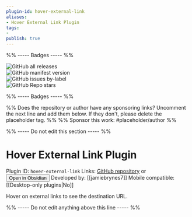 ```yaml
---
plugin-id: hover-external-link
aliases:
- Hover External Link Plugin
tags: 
- 
publish: true
---
```


%% ----- Badges ----- %%

![GitHub all releases](https://img.shields.io/github/downloads/jamiebrynes7/obsidian-hover-external-link/total?color=573E7A&logo=github&style=for-the-badge)   
![GitHub manifest version](https://img.shields.io/github/manifest-json/v/jamiebrynes7/obsidian-hover-external-link?color=573E7A&logo=github&style=for-the-badge)   
![GitHub issues by-label](https://img.shields.io/github/issues/jamiebrynes7/obsidian-hover-external-link/help%20wanted?color=573E7A&logo=github&style=for-the-badge)   
![GitHub Repo stars](https://img.shields.io/github/stars/jamiebrynes7/obsidian-hover-external-link?color=573E7A&logo=github&style=for-the-badge)

%% ----- Badges ----- %%

%% Does the repository or author have any sponsoring links? Uncomment the next line and add them below. If they don't, please delete the placeholder tag. %%
%% Sponsor this work: #placeholder/author %%

%% ----- Do not edit this section ----- %%

# Hover External Link Plugin

Plugin ID: `hover-external-link`
Links: [GitHub repository](https://github.com/jamiebrynes7/obsidian-hover-external-link) or [<button id=HH>Open in Obsidian</button>](obsidian://goto-plugin?id=hover-external-link)
Developed by: [[jamiebrynes7]]
Mobile compatible: [[Desktop-only plugins|No]]

Hover on external links to see the destination URL.

%% ----- Do not edit anything above this line ----- %% 
